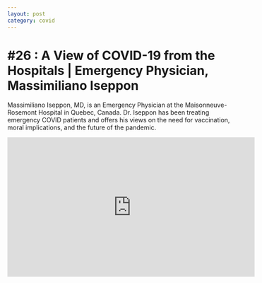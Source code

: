 ```yaml
---
layout: post
category: covid 
---
```


# #26 : A View of COVID-19 from the Hospitals | Emergency Physician, Massimiliano Iseppon

Massimiliano Iseppon, MD, is an Emergency Physician at the Maisonneuve-Rosemont Hospital in Quebec, Canada. Dr. Iseppon has been treating emergency COVID patients and offers his views on the need for vaccination, moral implications, and the future of the pandemic. 

<iframe width="560" height="315" src="https://www.youtube.com/embed/GX-zT1cwxGs" title="YouTube video player" frameborder="0" allow="accelerometer; autoplay; clipboard-write; encrypted-media; gyroscope; picture-in-picture" allowfullscreen></iframe>

